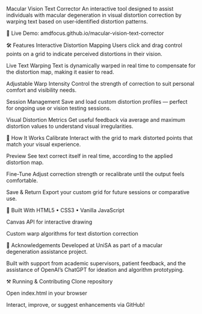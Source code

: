 Macular Vision Text Corrector
An interactive tool designed to assist individuals with macular degeneration in visual distortion correction by warping text based on user‑identified distortion patterns.

🔗 Live Demo: amdfocus.github.io/macular-vision-text-corrector

🛠️ Features
Interactive Distortion Mapping
Users click and drag control points on a grid to indicate perceived distortions in their vision.

Live Text Warping
Text is dynamically warped in real time to compensate for the distortion map, making it easier to read.

Adjustable Warp Intensity
Control the strength of correction to suit personal comfort and visibility needs.

Session Management
Save and load custom distortion profiles — perfect for ongoing use or vision testing sessions.

Visual Distortion Metrics
Get useful feedback via average and maximum distortion values to understand visual irregularities.

🎯 How It Works
Calibrate
Interact with the grid to mark distorted points that match your visual experience.

Preview
See text correct itself in real time, according to the applied distortion map.

Fine-Tune
Adjust correction strength or recalibrate until the output feels comfortable.

Save & Return
Export your custom grid for future sessions or comparative use.

🧱 Built With
HTML5 • CSS3 • Vanilla JavaScript

Canvas API for interactive drawing

Custom warp algorithms for text distortion correction

👥 Acknowledgements
Developed at UniSA as part of a macular degeneration assistance project.

Built with support from academic supervisors, patient feedback, and the assistance of OpenAI’s ChatGPT for ideation and algorithm prototyping.

⚒️ Running & Contributing
Clone repository

Open index.html in your browser

Interact, improve, or suggest enhancements via GitHub!
